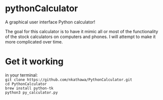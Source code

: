 # pythonCalculator
A graphical user interface Python calculator!

The goal for this calculator is to have it mimic all or most of the functionality of the stock calculators on computers and phones.
I will attempt to make it more complicated over time.

# Get it working
in your terminal: \
`git clone https://github.com/nkathawa/PythonCalculator.git` \
`cd PythonCalculator` \
`brew install python-tk` \
`python3 py_calculator.py`

